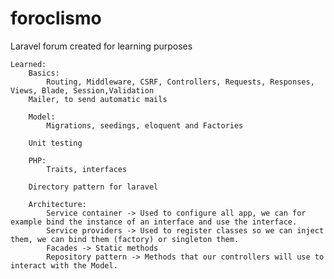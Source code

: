 # foroclismo
Laravel forum created for learning purposes

    Learned:
        Basics: 
            Routing, Middleware, CSRF, Controllers, Requests, Responses, Views, Blade, Session,Validation
        Mailer, to send automatic mails
        
        Model:
            Migrations, seedings, eloquent and Factories
    
        Unit testing

        PHP:
            Traits, interfaces
        
        Directory pattern for laravel
        
        Architecture:
            Service container -> Used to configure all app, we can for example bind the instance of an interface and use the interface.
            Service providers -> Used to register classes so we can inject them, we can bind them (factory) or singleton them.
            Facades -> Static methods
            Repository pattern -> Methods that our controllers will use to interact with the Model.
